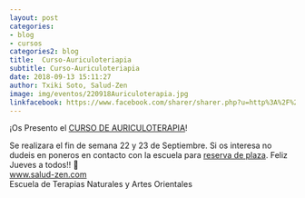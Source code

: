 ```yaml
---
layout: post
categories:
- blog
- cursos
categories2: blog
title:  Curso-Auriculoteriapia
subtitle: Curso-Auriculoteriapia
date: 2018-09-13 15:11:27
author: Txiki Soto, Salud-Zen
image: img/eventos/220918Auriculoterapia.jpg
linkfacebook: https://www.facebook.com/sharer/sharer.php?u=http%3A%2F%2Fwww.salud-zen.com%2Fblog%2F2018%2F09%2F13%2Fcurso-acuriculoterapia.html&amp;src=sdkpreparse
---
```

¡Os Presento el [CURSO DE AURICULOTERAPIA][auriculoteriapia]!

Se realizara el fin de semana 22 y 23 de Septiembre.
Si os interesa no dudeis en poneros en contacto con la escuela para <a href="mailto:estilodevida@salud-zen.com?Subject=Curso de Auriculoterapia-Reserva de Plaza&body=%0A%0A Me gustaría reservar una plaza para el curso de auriculoteriapia (22 y 23 de  Septiembre'18). Mis datos Personales son:%0A%0A   -Nombre:%0A%0A   -Apellidos:%0A%0A   -Fecha de nacimiento:%0A%0A   -Teléfono:%0A%0A    -Correo Electrónico:%0A%0A">reserva de plaza</a>.
Feliz Jueves a todos!! 🤗  
www.salud-zen.com  
Escuela de Terapias Naturales y Artes Orientales

[auriculoteriapia]:{{site.url}}{{site.baseurl}}/evento/2018/09/22/curso-auriculoterapia.html
